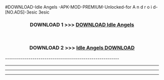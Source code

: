 #DOWNLOAD-Idle Angels -APK-MOD-PREMIUM-Unlocked-for A n d r o i d-[NO.ADS]-3esic 3esic 



<div align="center">

<h3>DOWNLOAD 1 >>> <a href="https://t.co/FKmqrqFo6t??judul=Idle Angels ">DOWNLOAD Idle Angels </a></h3><br>

<h3>DOWNLOAD 2 >>> <a href="https://t.co/FKmqrqFo6t??judul=Idle Angels ">Idle Angels  DOWNLOAD </a></h3>

</div>
----------------------------------------------------------

----------------------------------------------------------

----------------------------------------------------------

----------------------------------------------------------




